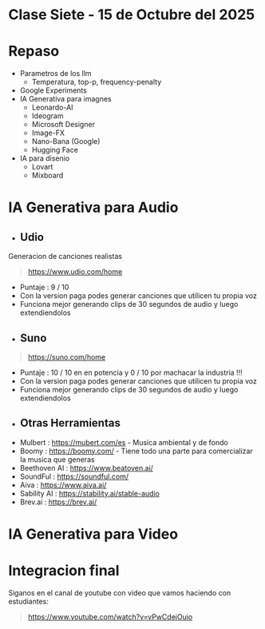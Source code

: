 # Clase Siete - 15 de Octubre del 2025

# Repaso

* Parametros de los llm
  * Temperatura, top-p, frequency-penalty
* Google Experiments 
* IA Generativa para imagnes
  * Leonardo-AI
  * Ideogram
  * Microsoft Designer
  * Image-FX
  * Nano-Bana (Google)
  * Hugging Face
* IA para disenio
  * Lovart
  * Mixboard

# IA Generativa para Audio

- ## Udio

 Generacion de canciones realistas
 >  https://www.udio.com/home

* Puntaje : 9 / 10
* Con la version paga podes generar canciones que utilicen tu propia voz
* Funciona mejor generando clips de 30 segundos de audio y luego extendiendolos

- ## Suno

> https://suno.com/home

* Puntaje : 10 / 10 en en potencia y  0 / 10 por machacar la industria !!!
* Con la version paga podes generar canciones que utilicen tu propia voz
* Funciona mejor generando clips de 30 segundos de audio y luego extendiendolos

- ## Otras Herramientas

* Mulbert : https://mubert.com/es - Musica ambiental y de fondo
* Boomy : https://boomy.com/ - Tiene todo una parte para comercializar la musica que generas
* Beethoven AI : https://www.beatoven.ai/
* SoundFul : https://soundful.com/
* Aiva : https://www.aiva.ai/
* Sability AI : https://stability.ai/stable-audio
* Brev.ai : https://brev.ai/

# IA Generativa para Video

# Integracion final

Siganos en el canal de youtube con video que vamos haciendo con estudiantes:
> https://www.youtube.com/watch?v=vPwCdejOuio
